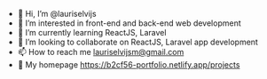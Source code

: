 - 👋 Hi, I’m @lauriselvijs
- 👀 I’m interested in front-end and back-end web development
- 🌱 I’m currently learning ReactJS, Laravel
- 💞️ I’m looking to collaborate on ReactJS, Laravel app development
- 📫 How to reach me lauriselvijsm@gmail.com
- 🏡 My homepage https://b2cf56-portfolio.netlify.app/projects

<!---
lauriselvijs/lauriselvijs is a ✨ special ✨ repository because its `README.md` (this file) appears on your GitHub profile.
You can click the Preview link to take a look at your changes.
--->
